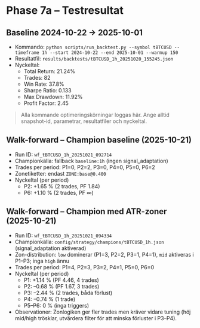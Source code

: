 # Phase 7a – Testresultat

## Baseline 2024-10-22 → 2025-10-01
- Kommando: `python scripts/run_backtest.py --symbol tBTCUSD --timeframe 1h --start 2024-10-22 --end 2025-10-01 --warmup 150`
- Resultatfil: `results/backtests/tBTCUSD_1h_20251020_155245.json`
- Nyckeltal:
  - Total Return: 21.24%
  - Trades: 82
  - Win Rate: 37.8%
  - Sharpe Ratio: 0.133
  - Max Drawdown: 11.92%
  - Profit Factor: 2.45

> Alla kommande optimeringskörningar loggas här. Ange alltid snapshot-id, parametrar, resultatfiler och nyckeltal.

## Walk-forward – Champion baseline (2025-10-21)
- Run ID: `wf_tBTCUSD_1h_20251021_092714`
- Championkälla: fallback `baseline:1h` (ingen signal_adaptation)
- Trades per period: P1=0, P2=2, P3=0, P4=0, P5=0, P6=2
- Zonetiketter: endast `ZONE:base@0.400`
- Nyckeltal (per period)
  - P2: +1.65 % (2 trades, PF 1.84)
  - P6: +1.10 % (2 trades, PF ∞)

## Walk-forward – Champion med ATR-zoner (2025-10-21)
- Run ID: `wf_tBTCUSD_1h_20251021_094334`
- Championkälla: `config/strategy/champions/tBTCUSD_1h.json` (signal_adaptation aktiverad)
- Zon-distribution: `low` dominerar (P1=3, P2=2, P3=1, P4=1), `mid` aktiveras i P1–P3; inga `high` ännu
- Trades per period: P1=4, P2=3, P3=2, P4=1, P5=0, P6=0
- Nyckeltal (per period)
  - P1: +1.14 % (PF 4.46, 4 trades)
  - P2: –0.68 % (PF 1.67, 3 trades)
  - P3: –2.44 % (2 trades, båda förlust)
  - P4: –0.74 % (1 trade)
  - P5–P6: 0 % (inga triggers)
- Observationer: Zonlogiken ger fler trades men kräver vidare tuning (höj mid/high trösklar, utvärdera filter för att minska förluster i P3–P4).

